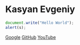 # Kasyan Evgeniy
```javascript
document.write("Hello World");
alert(s);
```
[Google](https://www.google.com)
[GitHub](https://www.github.com)
[YouTube](https://www.youtube.com)
